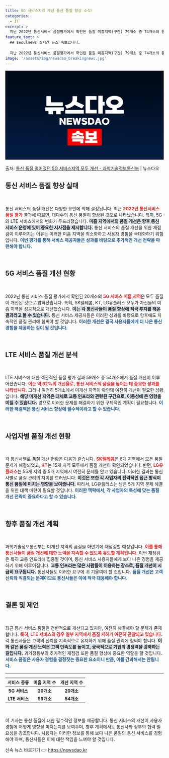 ```yaml
---
title: 5G 서비스지역 개선 통신 품질 향상 소식!
categories:
  - IT
excerpt: >
  지난 2022년 통신서비스 품질평가에서 확인된 품질 미흡지역(구간) 79개소 중 74개소의 통신 품질이 개선…
feature_text: >
  ## seoulnews 실시간 뉴스 속보입니다.

  지난 2022년 통신서비스 품질평가에서 확인된 품질 미흡지역(구간) 79개소 중 74개소의 통신 품질이 개선…
image: '/assets/img/newsdao_breakingnews.jpg'
---
```


![뉴스다오 속보](/assets/img/newsdao_breakingnews.jpg)

<p>출처: <a href="https://newsdao.kr/1831" rel="dofollow">통신 품질 떨어졌던 5G 서비스지역 모두 개선 - 과학기술정보통신부</a> | 뉴스다오</p>

<h2 data-ke-size="size26">통신 서비스 품질 향상 실태</h2>

<p data-ke-size="size16">&nbsp;</p>

통신 서비스의 품질 개선은 다양한 요인에 의해 결정됩니다. 최근 <b><span style="color: #ee2323;">2022년 통신서비스 품질 평가</span></b> 결과에 따르면, 대다수의 통신 품질이 향상된 것으로 나타났습니다. 특히, 5G와 LTE 서비스에서의 변화가 두드러졌습니다. <b><span style="background-color: #21538527;">미흡 지역에서의 품질 개선은 향후 통신 서비스 운영에 있어 중요한 시사점을 제시합니다.</span></b> 통신 서비스의 품질 개선을 위한 재점검이 이루어지는 이유는 이러한 미흡 지역을 최소화하고 사용자 경험을 극대화하기 위함입니다. <b><span style="color: #1a5490;">이번 평가를 통해 서비스 제공자들은 성과를 바탕으로 추가적인 개선 전략을 마련해야 합니다.</span></b>

<p data-ke-size="size16">&nbsp;</p>

<h2 data-ke-size="size26">5G 서비스 품질 개선 현황</h2>

<p data-ke-size="size16">&nbsp;</p>

2022년 통신 서비스 품질 평가에서 확인된 20개소의 <b><span style="color: #ee2323;">5G 서비스 미흡 지역</span></b>은 모두 품질이 개선된 것으로 밝혀졌습니다. 특히, SK텔레콤, KT, LG유플러스 모두가 자신들의 미흡 지역을 성공적으로 개선했습니다. <b><span style="background-color: #21538527;">이는 각 통신사들이 품질 향상에 적극 투자를 해온 결과라고 볼 수 있습니다.</span></b> 통신 서비스 제공자들은 이러한 성과를 바탕으로 향후에도 지속적인 품질 관리에 힘써야 할 것입니다. <b><span style="color: #1a5490;">이러한 개선은 결국 사용자들에게 더 나은 통신 경험을 제공하는 길이 될 것입니다.</span></b>

<p data-ke-size="size16">&nbsp;</p>

<h2 data-ke-size="size26">LTE 서비스 품질 개선 분석</h2>

<p data-ke-size="size16">&nbsp;</p>

LTE 서비스에 대한 객관적인 품질 평가 결과 59개소 중 54개소에서 품질 개선이 이루어졌습니다. <b><span style="color: #ee2323;">이는 약 92%의 개선율로, 통신 서비스의 품질을 높이는 데 중요한 성과를 나타냅니다.</span></b> 그러나 여전히 5개소에서 미개선 지역이 확인돼 여전히 개선이 필요한 상황입니다. <b><span style="background-color: #21538527;">해당 미개선 지역은 대체로 교통 인프라와 관련된 구간으로, 이동성에 큰 영향을 미칠 수 있습니다.</span></b> 앞으로 이러한 문제를 해결하기 위한 구체적인 계획이 필요합니다. <b><span style="color: #1a5490;">이러한 해결책은 통신 서비스 향상에 필수적이라고 할 수 있습니다.</span></b>

<p data-ke-size="size16">&nbsp;</p>

<h2 data-ke-size="size26">사업자별 품질 개선 현황</h2>

<p data-ke-size="size16">&nbsp;</p>

각 통신사별로 품질 개선 현황은 다음과 같습니다. <b><span style="color: #ee2323;">SK텔레콤</span></b>은 6개 지역에서 모든 품질 문제가 해결되었고, <b><span style="color: #ee2323;">KT</span></b>는 15개 지역 모두에서 품질 개선이 확인되었습니다. 반면, <b><span style="color: #ee2323;">LG유플러스</span></b>는 55개 지역 중 5개 지역에서 여전히 문제를 안고 있습니다. 이러한 결과는 통신사별로 품질 관리의 차이를 드러냅니다. <b><span style="background-color: #21538527;">이것은 또한 각 사업자의 전략적인 접근 방식이 통신 품질에 미치는 영향을 보여줍니다.</span></b> 따라서, LG유플러스는 남은 5개 지역 문제 해결을 위한 대책 마련이 필요할 것입니다. <b><span style="color: #1a5490;">이러한 맥락에서, 각 사업자의 특성에 맞는 품질 개선 전략이 중요하다고 할 수 있습니다.</span></b>

<p data-ke-size="size16">&nbsp;</p>

<h2 data-ke-size="size26">향후 품질 개선 계획</h2>

<p data-ke-size="size16">&nbsp;</p>

과학기술정보통신부는 미개선 지역의 품질을 하반기에 재점검할 예정입니다. <b><span style="color: #ee2323;">이를 통해 통신사들이 품질 개선에 대한 노력을 지속할 수 있도록 유도할 계획입니다.</span></b> 이번 재점검은 특히 교통 인프라에 집중될 것이며, 통신 서비스 사용자들에게 보다 나은 경험을 제공하기 위해 이루어집니다. <b><span style="background-color: #21538527;">교통 인프라는 많은 사람들이 이용하는 장소로, 품질 개선이 시급히 요구됩니다.</span></b> 통신사들도 이러한 요구에 귀 기울여야 할 것입니다. <b><span style="color: #1a5490;">품질 개선은 고객 신뢰와 직결되는 문제이므로 통신사들은 이에 적극 대응해야 합니다.</span></b>

<p data-ke-size="size16">&nbsp;</p>

<h2 data-ke-size="size26">결론 및 제언</h2>

<p data-ke-size="size16">&nbsp;</p>

최근 통신 서비스 품질은 전반적으로 개선되고 있지만, 여전히 해결해야 할 문제가 존재합니다. <b><span style="color: #ee2323;">특히, LTE 서비스의 경우 일부 지역에서 품질 저하가 여전히 관찰되고 있습니다.</span></b> 각 통신사들은 고객의 신뢰를 지속적으로 유지하기 위해 품질 관리에 힘써야 합니다. <b><span style="background-color: #21538527;">이와 같은 품질 개선 노력은 고객 만족도를 높이고, 궁극적으로 기업의 경쟁력을 강화하는 길입니다.</span></b> 과기정통부의 추가적인 재점검 또한 품질 향상에 중요한 역할을 할 것입니다. <b><span style="color: #1a5490;">서비스 품질은 사용자 경험을 결정짓는 중요한 요소이니 만큼, 이를 간과해서는 안됩니다.</span></b>

<hr/>

<table style="width: 100%; border-collapse: collapse;">
    <thead>
        <tr>
            <th style="text-align: center; height: 17px;"><b>서비스 종류</b></th>
            <th style="text-align: center; height: 17px;"><b>미흡 지역 수</b></th>
            <th style="text-align: center; height: 17px;"><b>개선 지역 수</b></th>
        </tr>
    </thead>
    <tbody>
        <tr>
            <td style="text-align: center; height: 17px;"><b>5G 서비스</b></td>
            <td style="text-align: center; height: 17px;"><b>20개소</b></td>
            <td style="text-align: center; height: 17px;"><b>20개소</b></td>
        </tr>
        <tr>
            <td style="text-align: center; height: 17px;"><b>LTE 서비스</b></td>
            <td style="text-align: center; height: 17px;"><b>59개소</b></td>
            <td style="text-align: center; height: 17px;"><b>54개소</b></td>
        </tr>
    </tbody>
</table>

<p data-ke-size="size16">&nbsp;</p>

이 기사는 통신 품질에 대한 필수적인 정보를 제공합니다. 통신 서비스의 개선이 사용자 경험에 어떻게 영향을 미치는지를 보여주며, 향후 계획에서도 통신사와 정부의 협력 필요성을 강조합니다. 사용자는 이러한 정보를 통해 보다 나은 품질의 통신 서비스를 경험해야 하며, 통신사들은 이에 대한 책임을 느껴야 할 것입니다. 

신속 뉴스 바로가기 👉 <a href="https://newsdao.kr" rel="dofollow">https://newsdao.kr</a>


